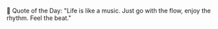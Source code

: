 <!-- start quote -->
💬 Quote of the Day: "Life is like a music. Just go with the flow, enjoy the rhythm. Feel the beat."
<!-- end quote -->